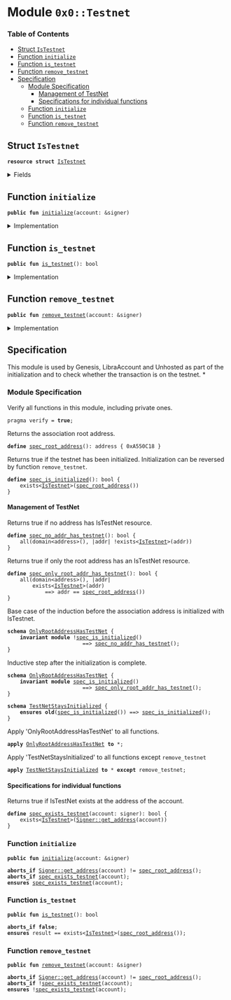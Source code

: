 
<a name="0x0_Testnet"></a>

# Module `0x0::Testnet`

### Table of Contents

-  [Struct `IsTestnet`](#0x0_Testnet_IsTestnet)
-  [Function `initialize`](#0x0_Testnet_initialize)
-  [Function `is_testnet`](#0x0_Testnet_is_testnet)
-  [Function `remove_testnet`](#0x0_Testnet_remove_testnet)
-  [Specification](#0x0_Testnet_Specification)
    -  [Module Specification](#0x0_Testnet_@Module_Specification)
        -  [Management of TestNet](#0x0_Testnet_@Management_of_TestNet)
        -  [Specifications for individual functions](#0x0_Testnet_@Specifications_for_individual_functions)
    -  [Function `initialize`](#0x0_Testnet_Specification_initialize)
    -  [Function `is_testnet`](#0x0_Testnet_Specification_is_testnet)
    -  [Function `remove_testnet`](#0x0_Testnet_Specification_remove_testnet)



<a name="0x0_Testnet_IsTestnet"></a>

## Struct `IsTestnet`



<pre><code><b>resource</b> <b>struct</b> <a href="#0x0_Testnet_IsTestnet">IsTestnet</a>
</code></pre>



<details>
<summary>Fields</summary>


<dl>
<dt>

<code>dummy_field: bool</code>
</dt>
<dd>

</dd>
</dl>


</details>

<a name="0x0_Testnet_initialize"></a>

## Function `initialize`



<pre><code><b>public</b> <b>fun</b> <a href="#0x0_Testnet_initialize">initialize</a>(account: &signer)
</code></pre>



<details>
<summary>Implementation</summary>


<pre><code><b>public</b> <b>fun</b> <a href="#0x0_Testnet_initialize">initialize</a>(account: &signer) {
    Transaction::assert(<a href="Signer.md#0x0_Signer_address_of">Signer::address_of</a>(account) == <a href="CoreAddresses.md#0x0_CoreAddresses_ASSOCIATION_ROOT_ADDRESS">CoreAddresses::ASSOCIATION_ROOT_ADDRESS</a>(), 0);
    move_to(account, <a href="#0x0_Testnet_IsTestnet">IsTestnet</a>{})
}
</code></pre>



</details>

<a name="0x0_Testnet_is_testnet"></a>

## Function `is_testnet`



<pre><code><b>public</b> <b>fun</b> <a href="#0x0_Testnet_is_testnet">is_testnet</a>(): bool
</code></pre>



<details>
<summary>Implementation</summary>


<pre><code><b>public</b> <b>fun</b> <a href="#0x0_Testnet_is_testnet">is_testnet</a>(): bool {
    exists&lt;<a href="#0x0_Testnet_IsTestnet">IsTestnet</a>&gt;(<a href="CoreAddresses.md#0x0_CoreAddresses_ASSOCIATION_ROOT_ADDRESS">CoreAddresses::ASSOCIATION_ROOT_ADDRESS</a>())
}
</code></pre>



</details>

<a name="0x0_Testnet_remove_testnet"></a>

## Function `remove_testnet`



<pre><code><b>public</b> <b>fun</b> <a href="#0x0_Testnet_remove_testnet">remove_testnet</a>(account: &signer)
</code></pre>



<details>
<summary>Implementation</summary>


<pre><code><b>public</b> <b>fun</b> <a href="#0x0_Testnet_remove_testnet">remove_testnet</a>(account: &signer)
<b>acquires</b> <a href="#0x0_Testnet_IsTestnet">IsTestnet</a> {
    Transaction::assert(<a href="Signer.md#0x0_Signer_address_of">Signer::address_of</a>(account) == <a href="CoreAddresses.md#0x0_CoreAddresses_ASSOCIATION_ROOT_ADDRESS">CoreAddresses::ASSOCIATION_ROOT_ADDRESS</a>(), 0);
    <a href="#0x0_Testnet_IsTestnet">IsTestnet</a>{} = move_from&lt;<a href="#0x0_Testnet_IsTestnet">IsTestnet</a>&gt;(<a href="CoreAddresses.md#0x0_CoreAddresses_ASSOCIATION_ROOT_ADDRESS">CoreAddresses::ASSOCIATION_ROOT_ADDRESS</a>());
}
</code></pre>



</details>

<a name="0x0_Testnet_Specification"></a>

## Specification


This module is used by Genesis, LibraAccount and Unhosted as part of
the initialization and to check whether the transaction is on the
testnet.
*

<a name="0x0_Testnet_@Module_Specification"></a>

### Module Specification


Verify all functions in this module, including private ones.


<pre><code>pragma verify = <b>true</b>;
</code></pre>


Returns the association root address.


<a name="0x0_Testnet_spec_root_address"></a>


<pre><code><b>define</b> <a href="#0x0_Testnet_spec_root_address">spec_root_address</a>(): address { 0xA550C18 }
</code></pre>


Returns true if the testnet has been initialized.
Initialization can be reversed by function
<code>remove_testnet</code>.


<a name="0x0_Testnet_spec_is_initialized"></a>


<pre><code><b>define</b> <a href="#0x0_Testnet_spec_is_initialized">spec_is_initialized</a>(): bool {
    exists&lt;<a href="#0x0_Testnet_IsTestnet">IsTestnet</a>&gt;(<a href="#0x0_Testnet_spec_root_address">spec_root_address</a>())
}
</code></pre>



<a name="0x0_Testnet_@Management_of_TestNet"></a>

#### Management of TestNet


Returns true if no address has IsTestNet resource.


<a name="0x0_Testnet_spec_no_addr_has_testnet"></a>


<pre><code><b>define</b> <a href="#0x0_Testnet_spec_no_addr_has_testnet">spec_no_addr_has_testnet</a>(): bool {
    all(domain&lt;address&gt;(), |addr| !exists&lt;<a href="#0x0_Testnet_IsTestnet">IsTestnet</a>&gt;(addr))
}
</code></pre>


Returns true if only the root address has an IsTestNet resource.


<a name="0x0_Testnet_spec_only_root_addr_has_testnet"></a>


<pre><code><b>define</b> <a href="#0x0_Testnet_spec_only_root_addr_has_testnet">spec_only_root_addr_has_testnet</a>(): bool {
    all(domain&lt;address&gt;(), |addr|
        exists&lt;<a href="#0x0_Testnet_IsTestnet">IsTestnet</a>&gt;(addr)
            ==&gt; addr == <a href="#0x0_Testnet_spec_root_address">spec_root_address</a>())
}
</code></pre>




<a name="0x0_Testnet_OnlyRootAddressHasTestNet"></a>

Base case of the induction before the association address is
initialized with IsTestnet.


<pre><code><b>schema</b> <a href="#0x0_Testnet_OnlyRootAddressHasTestNet">OnlyRootAddressHasTestNet</a> {
    <b>invariant</b> <b>module</b> !<a href="#0x0_Testnet_spec_is_initialized">spec_is_initialized</a>()
                        ==&gt; <a href="#0x0_Testnet_spec_no_addr_has_testnet">spec_no_addr_has_testnet</a>();
}
</code></pre>


Inductive step after the initialization is complete.


<pre><code><b>schema</b> <a href="#0x0_Testnet_OnlyRootAddressHasTestNet">OnlyRootAddressHasTestNet</a> {
    <b>invariant</b> <b>module</b> <a href="#0x0_Testnet_spec_is_initialized">spec_is_initialized</a>()
                        ==&gt; <a href="#0x0_Testnet_spec_only_root_addr_has_testnet">spec_only_root_addr_has_testnet</a>();
}
</code></pre>




<a name="0x0_Testnet_TestNetStaysInitialized"></a>


<pre><code><b>schema</b> <a href="#0x0_Testnet_TestNetStaysInitialized">TestNetStaysInitialized</a> {
    <b>ensures</b> <b>old</b>(<a href="#0x0_Testnet_spec_is_initialized">spec_is_initialized</a>()) ==&gt; <a href="#0x0_Testnet_spec_is_initialized">spec_is_initialized</a>();
}
</code></pre>



Apply 'OnlyRootAddressHasTestNet' to all functions.


<pre><code><b>apply</b> <a href="#0x0_Testnet_OnlyRootAddressHasTestNet">OnlyRootAddressHasTestNet</a> <b>to</b> *;
</code></pre>


Apply 'TestNetStaysInitialized' to all functions except
<code>remove_testnet</code>


<pre><code><b>apply</b> <a href="#0x0_Testnet_TestNetStaysInitialized">TestNetStaysInitialized</a> <b>to</b> * <b>except</b> remove_testnet;
</code></pre>



<a name="0x0_Testnet_@Specifications_for_individual_functions"></a>

#### Specifications for individual functions


Returns true if IsTestNet exists at the address of the account.


<a name="0x0_Testnet_spec_exists_testnet"></a>


<pre><code><b>define</b> <a href="#0x0_Testnet_spec_exists_testnet">spec_exists_testnet</a>(account: signer): bool {
    exists&lt;<a href="#0x0_Testnet_IsTestnet">IsTestnet</a>&gt;(<a href="Signer.md#0x0_Signer_get_address">Signer::get_address</a>(account))
}
</code></pre>



<a name="0x0_Testnet_Specification_initialize"></a>

### Function `initialize`


<pre><code><b>public</b> <b>fun</b> <a href="#0x0_Testnet_initialize">initialize</a>(account: &signer)
</code></pre>




<pre><code><b>aborts_if</b> <a href="Signer.md#0x0_Signer_get_address">Signer::get_address</a>(account) != <a href="#0x0_Testnet_spec_root_address">spec_root_address</a>();
<b>aborts_if</b> <a href="#0x0_Testnet_spec_exists_testnet">spec_exists_testnet</a>(account);
<b>ensures</b> <a href="#0x0_Testnet_spec_exists_testnet">spec_exists_testnet</a>(account);
</code></pre>



<a name="0x0_Testnet_Specification_is_testnet"></a>

### Function `is_testnet`


<pre><code><b>public</b> <b>fun</b> <a href="#0x0_Testnet_is_testnet">is_testnet</a>(): bool
</code></pre>




<pre><code><b>aborts_if</b> <b>false</b>;
<b>ensures</b> result == exists&lt;<a href="#0x0_Testnet_IsTestnet">IsTestnet</a>&gt;(<a href="#0x0_Testnet_spec_root_address">spec_root_address</a>());
</code></pre>



<a name="0x0_Testnet_Specification_remove_testnet"></a>

### Function `remove_testnet`


<pre><code><b>public</b> <b>fun</b> <a href="#0x0_Testnet_remove_testnet">remove_testnet</a>(account: &signer)
</code></pre>




<pre><code><b>aborts_if</b> <a href="Signer.md#0x0_Signer_get_address">Signer::get_address</a>(account) != <a href="#0x0_Testnet_spec_root_address">spec_root_address</a>();
<b>aborts_if</b> !<a href="#0x0_Testnet_spec_exists_testnet">spec_exists_testnet</a>(account);
<b>ensures</b> !<a href="#0x0_Testnet_spec_exists_testnet">spec_exists_testnet</a>(account);
</code></pre>
